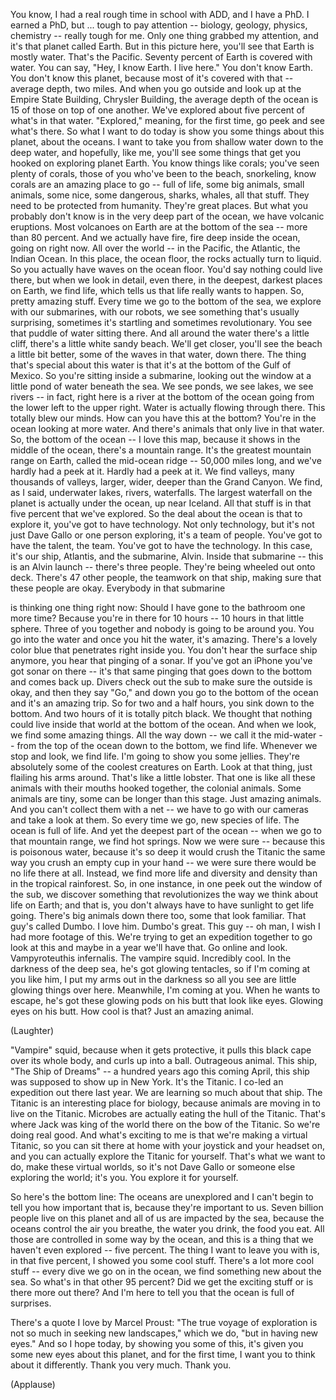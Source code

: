 
You know, I had a real rough time
in school with ADD,
and I have a PhD.
I earned a PhD, but ...
tough to pay attention --
biology, geology, physics,
chemistry -- really tough for me.
Only one thing grabbed my attention,
and it&#39;s that planet called Earth.
But in this picture here,
you&#39;ll see that Earth is mostly water.
That&#39;s the Pacific.
Seventy percent of Earth
is covered with water.
You can say, &quot;Hey,
I know Earth. I live here.&quot;
You don&#39;t know Earth.
You don&#39;t know this planet,
because most of it&#39;s covered with that --
average depth, two miles.
And when you go outside
and look up at the Empire State
Building, Chrysler Building,
the average depth of the ocean
is 15 of those on top of one another.
We&#39;ve explored about five percent
of what&#39;s in that water.
&quot;Explored,&quot; meaning, for the first time,
go peek and see what&#39;s there.
So what I want to do today
is show you some things
about this planet, about the oceans.
I want to take you from shallow water
down to the deep water,
and hopefully, like me,
you&#39;ll see some things
that get you hooked
on exploring planet Earth.
You know things like corals;
you&#39;ve seen plenty of corals,
those of you who&#39;ve been
to the beach, snorkeling,
know corals are an amazing place
to go -- full of life,
some big animals, small animals,
some nice, some dangerous,
sharks, whales, all that stuff.
They need to be protected from humanity.
They&#39;re great places.
But what you probably don&#39;t know
is in the very deep part of the ocean,
we have volcanic eruptions.
Most volcanoes on Earth
are at the bottom of the sea --
more than 80 percent.
And we actually have fire,
fire deep inside the ocean,
going on right now.
All over the world -- in the Pacific,
the Atlantic, the Indian Ocean.
In this place, the ocean floor,
the rocks actually turn to liquid.
So you actually have waves
on the ocean floor.
You&#39;d say nothing could live there,
but when we look in detail,
even there, in the deepest,
darkest places on Earth, we find life,
which tells us that life
really wants to happen.
So, pretty amazing stuff.
Every time we go to the bottom of the sea,
we explore with our submarines,
with our robots,
we see something
that&#39;s usually surprising,
sometimes it&#39;s startling
and sometimes revolutionary.
You see that puddle
of water sitting there.
And all around the water
there&#39;s a little cliff,
there&#39;s a little white sandy beach.
We&#39;ll get closer, you&#39;ll see
the beach a little bit better,
some of the waves
in that water, down there.
The thing that&#39;s special about this water
is that it&#39;s at the bottom
of the Gulf of Mexico.
So you&#39;re sitting inside a submarine,
looking out the window
at a little pond of water beneath the sea.
We see ponds, we see
lakes, we see rivers --
in fact, right here is a river
at the bottom of the ocean
going from the lower
left to the upper right.
Water is actually flowing through there.
This totally blew our minds.
How can you have this at the bottom?
You&#39;re in the ocean looking at more water.
And there&#39;s animals
that only live in that water.
So, the bottom of the ocean --
I love this map, because it shows
in the middle of the ocean,
there&#39;s a mountain range.
It&#39;s the greatest mountain range
on Earth, called the mid-ocean ridge --
50,000 miles long,
and we&#39;ve hardly had a peek at it.
Hardly had a peek at it.
We find valleys,
many thousands of valleys,
larger, wider, deeper
than the Grand Canyon.
We find, as I said, underwater
lakes, rivers, waterfalls.
The largest waterfall on the planet
is actually under the ocean,
up near Iceland.
All that stuff is in that five percent
that we&#39;ve explored.
So the deal about the ocean
is that to explore it,
you&#39;ve got to have technology.
Not only technology,
but it&#39;s not just Dave Gallo
or one person exploring,
it&#39;s a team of people.
You&#39;ve got to have the talent, the team.
You&#39;ve got to have the technology.
In this case, it&#39;s our ship, Atlantis,
and the submarine, Alvin.
Inside that submarine --
this is an Alvin launch --
there&#39;s three people.
They&#39;re being wheeled out onto deck.
There&#39;s 47 other people,
the teamwork on that ship,
making sure that these people are okay.
Everybody in that submarine

is thinking one thing right now:
Should I have gone
to the bathroom one more time?
Because you&#39;re in there for 10 hours --
10 hours in that little sphere.
Three of you together
and nobody is going to be around you.
You go into the water
and once you hit the water, it&#39;s amazing.
There&#39;s a lovely color blue
that penetrates right inside you.
You don&#39;t hear the surface ship anymore,
you hear that pinging of a sonar.
If you&#39;ve got an iPhone
you&#39;ve got sonar on there --
it&#39;s that same pinging that goes
down to the bottom and comes back up.
Divers check out the sub to make
sure the outside is okay,
and then they say &quot;Go,&quot;
and down you go to the bottom
of the ocean and it&#39;s an amazing trip.
So for two and a half hours,
you sink down to the bottom.
And two hours of it
is totally pitch black.
We thought that nothing
could live inside that world
at the bottom of the ocean.
And when we look,
we find some amazing things.
All the way down --
we call it the mid-water --
from the top of the ocean
down to the bottom, we find life.
Whenever we stop and look, we find life.
I&#39;m going to show you some jellies.
They&#39;re absolutely some
of the coolest creatures on Earth.
Look at that thing,
just flailing his arms around.
That&#39;s like a little lobster.
That one is like all these animals
with their mouths hooked together,
the colonial animals.
Some animals are tiny,
some can be longer than this stage.
Just amazing animals.
And you can&#39;t collect them with a net --
we have to go with our cameras
and take a look at them.
So every time we go, new species of life.
The ocean is full of life.
And yet the deepest part of the ocean --
when we go to that mountain range,
we find hot springs.
Now we were sure --
because this is poisonous water,
because it&#39;s so deep
it would crush the Titanic
the same way you crush
an empty cup in your hand --
we were sure there would be
no life there at all.
Instead, we find more life
and diversity and density
than in the tropical rainforest.
So, in one instance, in one peek
out the window of the sub,
we discover something
that revolutionizes the way
we think about life on Earth;
and that is, you don&#39;t always
have to have sunlight
to get life going.
There&#39;s big animals down there too,
some that look familiar.
That guy&#39;s called Dumbo.
I love him. Dumbo&#39;s great.
This guy -- oh man,
I wish I had more footage of this.
We&#39;re trying to get an expedition
together to go look at this
and maybe in a year we&#39;ll have that.
Go online and look.
Vampyroteuthis infernalis.
The vampire squid.
Incredibly cool.
In the darkness of the deep sea,
he&#39;s got glowing tentacles,
so if I&#39;m coming at you like him,
I put my arms out in the darkness
so all you see are little
glowing things over here.
Meanwhile, I&#39;m coming at you.
When he wants to escape,
he&#39;s got these glowing pods
on his butt that look like eyes.
Glowing eyes on his butt.
How cool is that?
Just an amazing animal.

(Laughter)

&quot;Vampire&quot; squid,
because when it gets protective,
it pulls this black cape
over its whole body,
and curls up into a ball.
Outrageous animal.
This ship, &quot;The Ship of Dreams&quot; --
a hundred years ago this coming April,
this ship was supposed
to show up in New York.
It&#39;s the Titanic.
I co-led an expedition
out there last year.
We are learning so much about that ship.
The Titanic is an interesting
place for biology,
because animals are moving
in to live on the Titanic.
Microbes are actually
eating the hull of the Titanic.
That&#39;s where Jack was king of the world
there on the bow of the Titanic.
So we&#39;re doing real good.
And what&#39;s exciting to me
is that we&#39;re making a virtual Titanic,
so you can sit there at home
with your joystick and your headset on,
and you can actually explore
the Titanic for yourself.
That&#39;s what we want to do,
make these virtual worlds,
so it&#39;s not Dave Gallo or someone else
exploring the world; it&#39;s you.
You explore it for yourself.

So here&#39;s the bottom line:
The oceans are unexplored
and I can&#39;t begin to tell
you how important that is,
because they&#39;re important to us.
Seven billion people live on this planet
and all of us are impacted by the sea,
because the oceans control the air
you breathe, the water you drink,
the food you eat.
All those are controlled
in some way by the ocean,
and this is a thing
that we haven&#39;t even explored --
five percent.
The thing I want to leave you with is,
in that five percent,
I showed you some cool stuff.
There&#39;s a lot more cool stuff --
every dive we go on in the ocean,
we find something new about the sea.
So what&#39;s in that other 95 percent?
Did we get the exciting stuff
or is there more out there?
And I&#39;m here to tell you
that the ocean is full of surprises.

There&#39;s a quote I love by Marcel Proust:
&quot;The true voyage of exploration
is not so much in seeking new landscapes,&quot;
which we do,
&quot;but in having new eyes.&quot;
And so I hope today,
by showing you some of this,
it&#39;s given you some new eyes
about this planet,
and for the first time,
I want you to think about it differently.
Thank you very much. Thank you.

(Applause)

